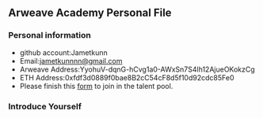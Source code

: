 ## Arweave Academy Personal File

### Personal information

- github account:Jametkunn
- Email:jametkunnnn@gmail.com
- Arweave Address:YyohuV-dqnG-hCvg1a0-AWxSn7S4lh12AjueOKokzCg
- ETH Address:0xfdf3d0889f0bae8B2cC54cF8d5f10d92cdc85Fe0
- Please finish this [form](https://docs.google.com/forms/d/e/1FAIpQLSfWA5fIIcBgmRppm3jNz5vmf9Mai_QMVil-2pO4r7YKn_Zhtw/viewform?usp=sf_link) to join in the talent pool.

### Introduce Yourself
